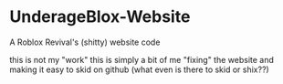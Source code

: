 # UnderageBlox-Website
A Roblox Revival's (shitty) website code


this is not my "work" this is simply a bit of me "fixing" the website and making it easy to skid on github
(what even is there to skid or shix??)
